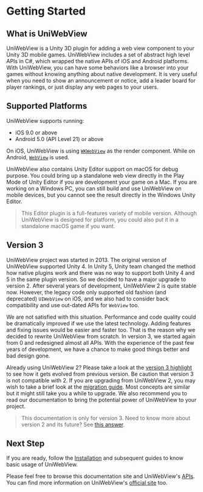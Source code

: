 # Getting Started

## What is UniWebView

UniWebView is a Unity 3D plugin for adding a web view component to your Unity 3D mobile games. UniWebView includes a set of abstract high level APIs in C#, which wrapped the native APIs of iOS and Android platforms. With UniWebView, you can have some behaviors like a browser into your games without knowing anything about native development. It is very useful when you need to show an announcement or notice, add a leader board for player rankings, or just display any web pages to your users.

## Supported Platforms

UniWebView supports running:

* iOS 9.0 or above
* Android 5.0 (API Level 21) or above

On iOS, UniWebView is using [`WKWebView`](https://developer.apple.com/reference/webkit/wkwebview) as the render component. While on Android, [`WebView`](https://developer.android.com/reference/android/webkit/WebView.html) is used.

UniWebView also contains Unity Editor support on macOS for debug purpose. You could bring up a standalone web view directly in the Play Mode of Unity Editor if you are development your game on a Mac. If you are working on a Windows PC, you can still build and use UniWebView on mobile devices, but you cannot see the result directly in the Windows Unity Editor.

> This Editor plugin is a full-features variety of mobile version. Although UniWebView is designed for platform, you could also put it in a standalone macOS game if you want.

## Version 3

UniWebView project was started in 2013. The original version of UniWebView supported Unity 4. In Unity 5, Unity team changed the method how native plugins work and there was no way to support both Unity 4 and 5 in the same plugin version. So we decided to have a major upgrade to version 2. After several years of development, UniWebView 2 is quite stable now. However, the legacy code only supported old fashion (and deprecated) `UIWebView` on iOS, and we also had to consider back compatibility and use out-dated APIs for `WebView` too.

We are not satisfied with this situation. Performance and code quality could be dramatically improved if we use the latest technology. Adding features and fixing issues would be easier and faster too. That is the reason why we decided to rewrite UniWebView from scratch. In version 3, we started again from 0 and redesigned almost all APIs. With the experience of the past few years of development, we have a chance to make good things better and bad design gone.

Already using UniWebView 2? Please take a look at the [version 3 highlight](version-highlight) to see how it gets evolved from previous version. Be caution that version 3 is not compatible with 2. If you are upgrading from UniWebView 2, you may wish to take a brief look at the [migration guide](migration-guide). Most concepts are similar but it might still take you a while to upgrade. We also recommend you to read our documentation to bring the potential power of UniWebView to your project.

> This documentation is only for version 3. Need to know more about version 2 and its future? See [this answer](/latest/faq?id=what-about-uniwebview-2).

## Next Step

If you are ready, follow the [Installation](./installation.md) and subsequent guides to know basic usage of UniWebView.

Please feel free to browse this documentation site and UniWebView's [APIs](/latest/api/overview). You can find more information on UniWebView's [official site](https://uniwebview.com) too.
